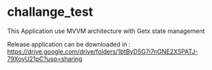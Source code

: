 # challange_test

This Application use MVVM architecture with Getx state management

Release application can be downloaded in : https://drive.google.com/drive/folders/1btByD5G7i7nGNE2X5PATJ-79XoyU21pC?usp=sharing
